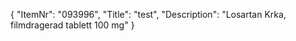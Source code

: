 {
  "ItemNr": "093996",
  "Title": "test",
  "Description": "Losartan Krka, filmdragerad tablett 100 mg"
}